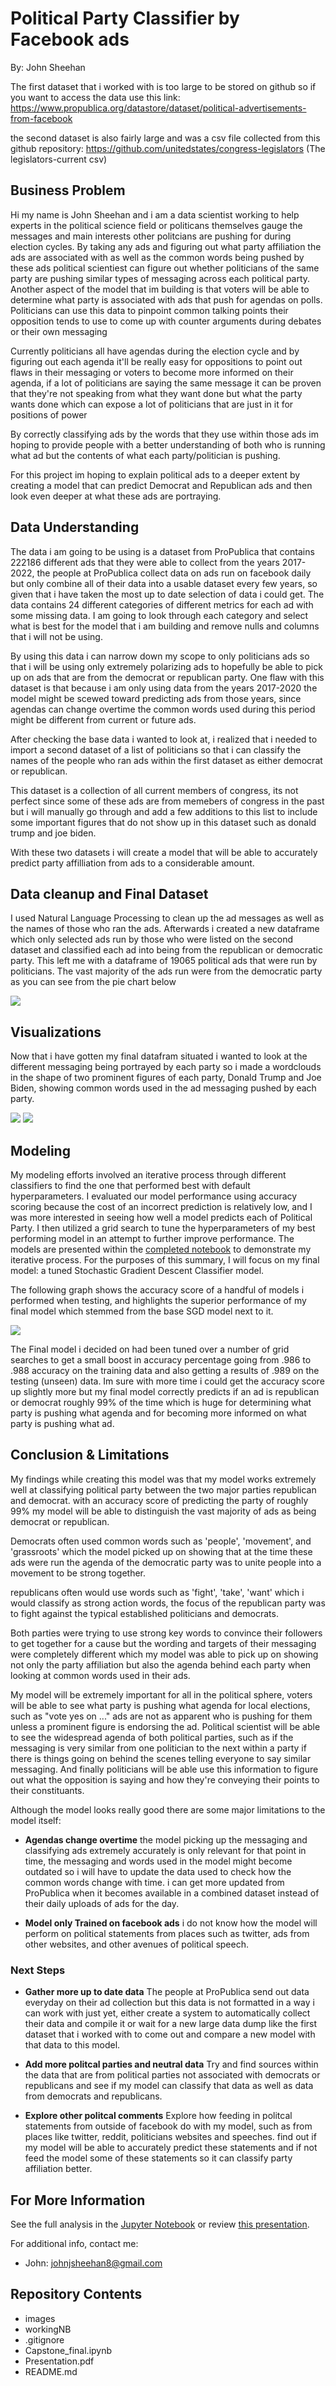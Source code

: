 # Political Party Classifier by Facebook ads
By: John Sheehan

The first dataset that i worked with is too large to be stored on github so if you want to access the data use this link: https://www.propublica.org/datastore/dataset/political-advertisements-from-facebook

the second dataset is also fairly large and was a csv file collected from this github repository: https://github.com/unitedstates/congress-legislators
(The legislators-current csv)
## Business Problem
Hi my name is John Sheehan and i am a data scientist working to help experts in the political science field or politicans themselves gauge the messages and main interests other politcians are pushing for during election cycles. By taking any ads and figuring out what party affiliation the ads are associated with as well as the common words being pushed by these ads political scientiest can figure out whether politicians of the same party are pushing similar types of messaging across each political party. Another aspect of the model that im building is that voters will be able to determine what party is associated with ads that push for agendas on polls. Politicians can use this data to pinpoint common talking points their opposition tends to use to come up with counter arguments during debates or their own messaging

Currently politicians all have agendas during the election cycle and by figuring out each agenda it'll be really easy for oppositions to point out flaws in their messaging or voters to become more informed on their agenda, if a lot of politicians are saying the same message it can be proven that they're not speaking from what they want done but what the party wants done which can expose a lot of politicians that are just in it for positions of power

By correctly classifying ads by the words that they use within those ads im hoping to provide people with a better understanding of both who is running what ad but the contents of what each party/politician is pushing.

For this project im hoping to explain political ads to a deeper extent by creating a model that can predict Democrat and Republican ads and then look even deeper at what these ads are portraying.

## Data Understanding
The data i am going to be using is a dataset from ProPublica that contains 222186 different ads that they were able to collect from the years 2017-2022, the people at ProPublica collect data on ads run on facebook daily but only combine all of their data into a usable dataset every few years, so given that i have taken the most up to date selection of data i could get. The data contains 24 different categories of different metrics for each ad with some missing data. I am going to look through each category and select what is best for the model that i am building and remove nulls and columns that i will not be using.

By using this data i can narrow down my scope to only politicians ads so that i will be using only extremely polarizing ads to hopefully be able to pick up on ads that are from the democrat or republican party. One flaw with this dataset is that because i am only using data from the years 2017-2020 the model might be scewed toward predicting ads from those years, since agendas can change overtime the common words used during this period might be different from current or future ads.

After checking the base data i wanted to look at, i realized that i needed to import a second dataset of a list of politicians so that i can classify the names of the people who ran ads within the first dataset as either democrat or republican.

This dataset is a collection of all current members of congress, its not perfect since some of these ads are from memebers of congress in the past but i will manually go through and add a few additions to this list to include some important figures that do not show up in this dataset such as donald trump and joe biden.

With these two datasets i will create a model that will be able to accurately predict party affilliation from ads to a considerable amount.

## Data cleanup and Final Dataset
I used Natural Language Processing to clean up the ad messages as well as the names of those who ran the ads. Afterwards i created a new dataframe which only selected ads run by those who were listed on the second dataset and classified each ad into being from the republican or democratic party. This left me with a dataframe of 19065 political ads that were run by politicians. The vast majority of the ads run were from the democratic party as you can see from the pie chart below

![](images/party_ad_distribution.png)
## Visualizations
Now that i have gotten my final datafram situated i wanted to look at the different messaging being portrayed by each party so i made a wordclouds in the shape of two prominent figures of each party, Donald Trump and Joe Biden, showing common words used in the ad messaging pushed by each party.

![](images/dem_cloud.png)
![](images/rep_cloud.png)

## Modeling 
My modeling efforts involved an iterative process through different classifiers to find the one that performed best with default hyperparameters. I evaluated our model performance using accuracy scoring because the cost of an incorrect prediction is relatively low, and I was more interested in seeing how well a model predicts each of Political Party. I then utilized a grid search to tune the hyperparameters of my best performing model in an attempt to further improve performance. The models are presented within the [completed notebook](Capstone_final.ipynb) to demonstrate my iterative process. For the purposes of this summary, I will focus on my final model: a tuned Stochastic Gradient Descent Classifier model.

The following graph shows the accuracy score of a handful of models i performed when testing, and highlights the superior performance of my final model which stemmed from the base SGD model next to it.

![](images/mod_perf.png)

The Final model i decided on had been tuned over a number of grid searches to get a small boost in accuracy percentage going from .986 to .988 accuracy on the training data and also getting a results of .989 on the testing (unseen) data. Im sure with more time i could get the accuracy score up slightly more but my final model correctly predicts if an ad is republican or democrat roughly 99% of the time which is huge for determining what party is pushing what agenda and for becoming more informed on what party is pushing what ad.

## Conclusion & Limitations

My findings while creating this model was that my model works extremely well at classifying political party between the two major parties republican and democrat. with an accuracy score of predicting the party of roughly 99% my model will be able to distinguish the vast majority of ads as being democrat or republican.

Democrats often used common words such as 'people', 'movement', and 'grassroots' which the model picked up on showing that at the time these ads were run the agenda of the democratic party was to unite people into a movement to be strong together.

republicans often would use words such as 'fight', 'take', 'want' which i would classify as strong action words, the focus of the republican party was to fight against the typical established politicians and democrats.

Both parties were trying to use strong key words to convince their followers to get together for a cause but the wording and targets of their messaging were completely different which my model was able to pick up on showing not only the party affiliation but also the agenda behind each party when looking at common words used in their ads.

My model will be extremely important for all in the political sphere, voters will be able to see what party is pushing what agenda for local elections, such as "vote yes on ..." ads are not as apparent who is pushing for them unless a prominent figure is endorsing the ad. Political scientist will be able to see the widespread agenda of both political parties, such as if the messaging is very similar from one politician to the next within a party if there is things going on behind the scenes telling everyone to say similar messaging. And finally politicians will be able use this information to figure out what the opposition is saying and how they're conveying their points to their constituants.

Although the model looks really good there are some major limitations to the model itself:

* __Agendas change overtime__ the model picking up the messaging and classifying ads extremely accurately is only relevant for that point in time, the messaging and words used in the model might become outdated so i will have to update the data used to check how the common words change with time. i can get more updated from ProPublica when it becomes available in a combined dataset instead of their daily uploads of ads for the day.

* __Model only Trained on facebook ads__ 
i do not know how the model will perform on political statements from places such as twitter, ads from other websites, and other avenues of political speech.

### Next Steps
* __Gather more up to date data__ 
The people at ProPublica send out data everyday on their ad collection but this data is not formatted in a way i can work with just yet, either create a system to automatically collect their data and compile it or wait for a new large data dump like the first dataset that i worked with to come out and compare a new model with that data to this model.

* __Add more politcal parties and neutral data__
Try and find sources within the data that are from political parties not associated with democrats or republicans and see if my model can classify that data as well as data from democrats and republicans.

* __Explore other politcal comments__
Explore how feeding in politcal statements from outside of facebook do with my model, such as from places like twitter, reddit, politicians websites and speeches. find out if my model will be able to accurately predict these statements and if not feed the model some of these statements so it can classify party affiliation better.

## For More Information

See the full analysis in the [Jupyter Notebook](Capstone_final.ipynb) or review [this presentation](Presentation.pdf).

For additional info, contact me:

- John:  johnjsheehan8@gmail.com  
 
## Repository Contents
- images
- workingNB
- .gitignore
- Capstone_final.ipynb
- Presentation.pdf
- README.md
